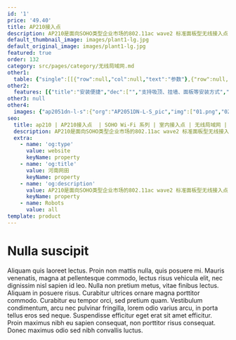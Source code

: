 ```yaml
---
id: '1'
price: '49.40'
title: AP210接入点
description: AP210是面向SOHO类型企业市场的802.11ac wave2 标准面板型无线接入点，内置天线，双射频同时工作，整机速率833Mbps。隐式指示灯，滑动面板设计，适用于学生宿舍、酒店、医院病房、小型办公室等房间密集型场所。
default_thumbnail_image: images/plant1-lg.jpg
default_original_image: images/plant1-lg.jpg
featured: true
order: 132
category: src/pages/category/无线局域网.md
other1: 
  table: {"single":[[{"row":null,"col":null,"text":"参数"},{"row":null,"col":null,"text":"AP210"}],[{"row":null,"col":null,"text":"尺寸（长×宽×高）"},{"row":null,"col":null,"text":"120mm × 86mm × 26.5mm "}],[{"row":null,"col":null,"text":"电源输入"},{"row":null,"col":null,"text":"PoE供电：满足802.3af/at以太网供电标准 "}],[{"row":"2","col":null,"text":"最大功耗"},{"row":null,"col":null,"text":"6.63W"}],[{"row":null,"col":null,"text":"说明：实际最大功耗遵照不同国家和地区法规而有所不同。"}],[{"row":null,"col":null,"text":"天线类型"},{"row":null,"col":null,"text":"双频全向天线"}],[{"row":null,"col":null,"text":"可同时在线的用户数量"},{"row":null,"col":null,"text":"256"}],[{"row":"3","col":null,"text":"最大发射功率"},{"row":null,"col":null,"text":"2.4G：21dBm（组合功率）"}],[{"row":null,"col":null,"text":"5G：17dBm（组合功率）"}],[{"row":null,"col":null,"text":"说明：实际发射功率遵照不同国家和地区法规而有所不同。"}],[{"row":null,"col":null,"text":"无线协议"},{"row":null,"col":null,"text":"802.11a/b/g/n/ac/ac wave2"}],[{"row":null,"col":null,"text":"最高速率"},{"row":null,"col":null,"text":"833Mbps"}]]}
other2:
  features: [{"title":"安装便捷","dec":["","支持吸顶、挂墙、面板等安装方式",""]},{"title":"灵活管理","dec":["","完善的用户接入控制能力，可根据用户组策略，基于用户实施访问控制。",""]},{"title":"云管理","dec":["","可通过华为云管理平台对AP设备及业务进行管理和运维，节省网络运维成本；",""]}]
other3: null
other4:
  images: {"ap2051dn-l-s":{"org":"AP2051DN-L-S_pic","img":["01.png","02.png","03.png","04.png"]}}
seo:
  title: ap210 | AP210接入点  | SOHO Wi-Fi 系列 | 室内接入点 | 无线局域网 | 企业网络
  description: AP210是面向SOHO类型企业市场的802.11ac wave2 标准面板型无线接入点，内置天线，双射频同时工作，整机速率833Mbps。隐式指示灯，滑动面板设计，适用于学生宿舍、酒店、医院病房、小型办公室等房间密集型场所。
  extra:
    - name: 'og:type'
      value: website
      keyName: property
    - name: 'og:title'
      value: 河南网田
      keyName: property
    - name: 'og:description'
      value: AP210是面向SOHO类型企业市场的802.11ac wave2 标准面板型无线接入点，内置天线，双射频同时工作，整机速率833Mbps。隐式指示灯，滑动面板设计，适用于学生宿舍、酒店、医院病房、小型办公室等房间密集型场所。
      keyName: property
    - name: Robots
      value: all
template: product
---
```


# Nulla suscipit

Aliquam quis laoreet lectus. Proin non mattis nulla, quis posuere mi. Mauris venenatis, magna at pellentesque commodo, lectus risus vehicula elit, nec dignissim nisl sapien id leo. Nulla non pretium metus, vitae finibus lectus. Aliquam in posuere risus. Curabitur ultrices ornare magna porttitor commodo. Curabitur eu tempor orci, sed pretium quam. Vestibulum condimentum, arcu nec pulvinar fringilla, lorem odio varius arcu, in porta tellus eros sed neque. Suspendisse efficitur eget erat sit amet efficitur. Proin maximus nibh eu sapien consequat, non porttitor risus consequat. Donec maximus odio sed nibh convallis luctus.